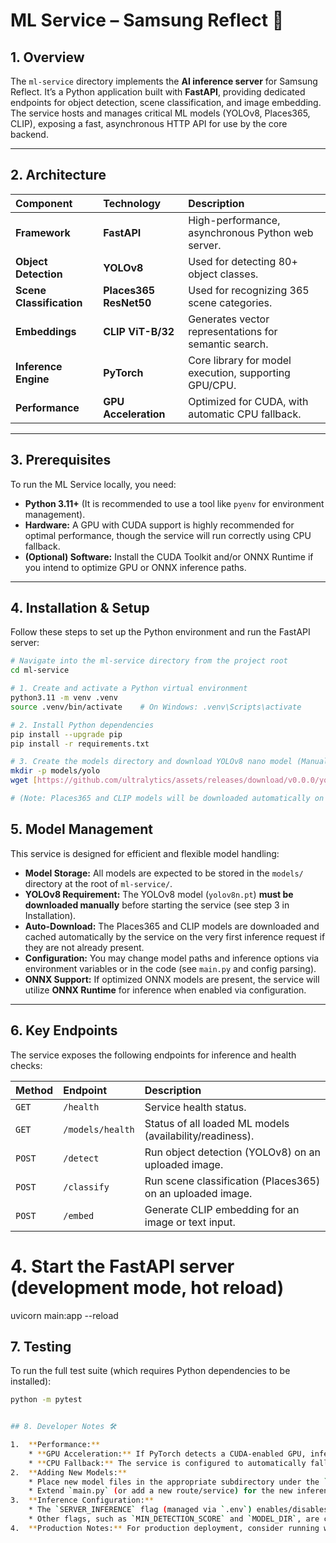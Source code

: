 # ML Service – Samsung Reflect 🧠

## 1. Overview

The `ml-service` directory implements the **AI inference server** for Samsung Reflect. It’s a Python application built with **FastAPI**, providing dedicated endpoints for object detection, scene classification, and image embedding. The service hosts and manages critical ML models (YOLOv8, Places365, CLIP), exposing a fast, asynchronous HTTP API for use by the core backend.

***

## 2. Architecture

| Component | Technology | Description |
| :--- | :--- | :--- |
| **Framework** | **FastAPI** | High-performance, asynchronous Python web server. |
| **Object Detection** | **YOLOv8** | Used for detecting 80+ object classes. |
| **Scene Classification** | **Places365 ResNet50** | Used for recognizing 365 scene categories. |
| **Embeddings** | **CLIP ViT-B/32** | Generates vector representations for semantic search. |
| **Inference Engine** | **PyTorch** | Core library for model execution, supporting GPU/CPU. |
| **Performance** | **GPU Acceleration** | Optimized for CUDA, with automatic CPU fallback. |

***

## 3. Prerequisites

To run the ML Service locally, you need:

* **Python 3.11+** (It is recommended to use a tool like `pyenv` for environment management).
* **Hardware:** A GPU with CUDA support is highly recommended for optimal performance, though the service will run correctly using CPU fallback.
* **(Optional) Software:** Install the CUDA Toolkit and/or ONNX Runtime if you intend to optimize GPU or ONNX inference paths.

***

## 4. Installation & Setup

Follow these steps to set up the Python environment and run the FastAPI server:

```bash
# Navigate into the ml-service directory from the project root
cd ml-service

# 1. Create and activate a Python virtual environment
python3.11 -m venv .venv
source .venv/bin/activate    # On Windows: .venv\Scripts\activate

# 2. Install Python dependencies
pip install --upgrade pip
pip install -r requirements.txt

# 3. Create the models directory and download YOLOv8 nano model (Manual Step)
mkdir -p models/yolo
wget [https://github.com/ultralytics/assets/releases/download/v0.0.0/yolov8n.pt](https://github.com/ultralytics/assets/releases/download/v0.0.0/yolov8n.pt) -O models/yolo/yolov8n.pt

# (Note: Places365 and CLIP models will be downloaded automatically on first run.)
```


## 5. Model Management

This service is designed for efficient and flexible model handling:

* **Model Storage:** All models are expected to be stored in the `models/` directory at the root of `ml-service/`.
* **YOLOv8 Requirement:** The YOLOv8 model (`yolov8n.pt`) **must be downloaded manually** before starting the service (see step 3 in Installation).
* **Auto-Download:** The Places365 and CLIP models are downloaded and cached automatically by the service on the very first inference request if they are not already present.
* **Configuration:** You may change model paths and inference options via environment variables or in the code (see `main.py` and config parsing).
* **ONNX Support:** If optimized ONNX models are present, the service will utilize **ONNX Runtime** for inference when enabled via configuration.

***

## 6. Key Endpoints

The service exposes the following endpoints for inference and health checks:

| Method | Endpoint | Description |
| :--- | :--- | :--- |
| `GET` | `/health` | Service health status. |
| `GET` | `/models/health` | Status of all loaded ML models (availability/readiness). |
| `POST` | `/detect` | Run object detection (YOLOv8) on an uploaded image. |
| `POST` | `/classify` | Run scene classification (Places365) on an uploaded image. |
| `POST` | `/embed` | Generate CLIP embedding for an image or text input. |

# 4. Start the FastAPI server (development mode, hot reload)
uvicorn main:app --reload

## 7. Testing

To run the full test suite (which requires Python dependencies to be installed):

```bash
python -m pytest


## 8. Developer Notes 🛠️

1.  **Performance:**
    * **GPU Acceleration:** If PyTorch detects a CUDA-enabled GPU, inference will be significantly faster (e.g., YOLOv8: ~1ms/image).
    * **CPU Fallback:** The service is configured to automatically fall back to CPU when no GPU is detected (~50-300ms/image, depending on model).
2.  **Adding New Models:**
    * Place new model files in the appropriate subdirectory under the `models/` folder.
    * Extend `main.py` (or add a new route/service) for the new inference type and model loading logic.
3.  **Inference Configuration:**
    * The `SERVER_INFERENCE` flag (managed via `.env`) enables/disables server-side inference.
    * Other flags, such as `MIN_DETECTION_SCORE` and `MODEL_DIR`, are configurable via environment variables.
4.  **Production Notes:** For production deployment, consider running with multiple workers: `uvicorn main:app --host 0.0.0.0 --port 8000 --workers 2`. Use Docker for containerized deployment (see root README).
